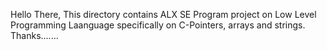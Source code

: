 Hello There,
This directory contains ALX SE Program project on Low Level Programming Laanguage specifically on C-Pointers, arrays and strings.
Thanks.......
